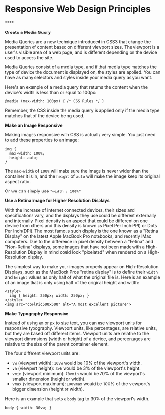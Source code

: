 # Responsive Web Design Principles

\*\*\*\*

**Create a Media Query**

Media Queries are a new technique introduced in CSS3 that change the presentation of content based on different viewport sizes. The viewport is a user's visible area of a web page, and is different depending on the device used to access the site.

Media Queries consist of a media type, and if that media type matches the type of device the document is displayed on, the styles are applied. You can have as many selectors and styles inside your media query as you want.

Here's an example of a media query that returns the content when the device's width is less than or equal to 100px:

```text
@media (max-width: 100px) { /* CSS Rules */ }
```

Remember, the CSS inside the media query is applied only if the media type matches that of the device being used.

**Make an Image Responsive**

Making images responsive with CSS is actually very simple. You just need to add these properties to an image:

```text
img {
  max-width: 100%;
  height: auto;
}
```

The `max-width` of `100%` will make sure the image is never wider than the container it is in, and the `height` of `auto` will make the image keep its original aspect ratio.

Or we can simply use `"width : 100%"`



**Use a Retina Image for Higher Resolution Displays**

With the increase of internet connected devices, their sizes and specifications vary, and the displays they use could be different externally and internally. Pixel density is an aspect that could be different on one device from others and this density is known as Pixel Per Inch\(PPI\) or Dots Per Inch\(DPI\). The most famous such display is the one known as a "Retina Display" on the latest Apple MacBook Pro notebooks, and recently iMac computers. Due to the difference in pixel density between a "Retina" and "Non-Retina" displays, some images that have not been made with a High-Resolution Display in mind could look "pixelated" when rendered on a High-Resolution display.

The simplest way to make your images properly appear on High-Resolution Displays, such as the MacBook Pros "retina display" is to define their `width` and `height` values as only half of what the original file is. Here is an example of an image that is only using half of the original height and width:

```text
<style>
  img { height: 250px; width: 250px; }
</style>
<img src="coolPic500x500" alt="A most excellent picture">
```



**Make Typography Responsive**

Instead of using `em` or `px` to size text, you can use viewport units for responsive typography. Viewport units, like percentages, are relative units, but they are based off different items. Viewport units are relative to the viewport dimensions \(width or height\) of a device, and percentages are relative to the size of the parent container element.

The four different viewport units are:

* `vw` \(viewport width\): `10vw` would be 10% of the viewport's width.
* `vh` \(viewport height\): `3vh` would be 3% of the viewport's height.
* `vmin` \(viewport minimum\): `70vmin` would be 70% of the viewport's smaller dimension \(height or width\).
* `vmax` \(viewport maximum\): `100vmax` would be 100% of the viewport's bigger dimension \(height or width\).

Here is an example that sets a `body` tag to 30% of the viewport's width.

```text
body { width: 30vw; }
```



